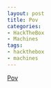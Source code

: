 ```yaml
---
layout: post
title: Pov
categories:
- HackTheBox
- Machines
tags:
- hackthebox
- machines
---
```

[Pov](/assets/CTFs-main/HackTheBox/Pov/POV_walkthrough.pdf)